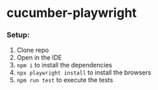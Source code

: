 # cucumber-playwright

### Setup:

1. Clone repo
2. Open in the IDE
3. `npm i` to install the dependencies
4. `npx playwright install` to install the browsers
5. `npm run test` to execute the tests
